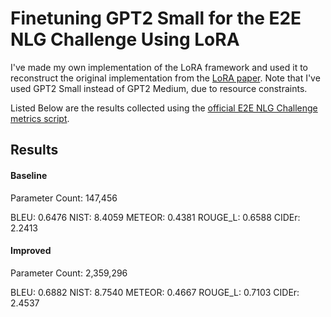 # Finetuning GPT2 Small for the E2E NLG Challenge Using LoRA
I've made my own implementation of the LoRA framework and used it to 
reconstruct the original implementation from the [LoRA paper](https://arxiv.org/abs/2106.09685).
Note that I've used GPT2 Small instead of GPT2 Medium, due to resource constraints.

Listed Below are the results collected using the [official E2E NLG Challenge metrics script](https://github.com/tuetschek/e2e-metrics).

## Results

#### Baseline
Parameter Count: 147,456

BLEU: 0.6476
NIST: 8.4059
METEOR: 0.4381
ROUGE_L: 0.6588
CIDEr: 2.2413

#### Improved
Parameter Count: 2,359,296

BLEU: 0.6882
NIST: 8.7540
METEOR: 0.4667
ROUGE_L: 0.7103
CIDEr: 2.4537